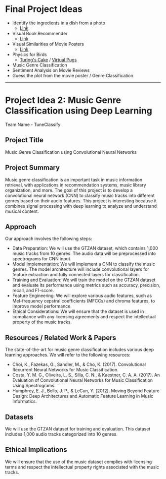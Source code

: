 # Final Project Ideas
- Identify the ingredients in a dish from a photo
  - [Link](https://towardsdatascience.com/this-ai-is-hungry-b2a8655528be)
- Visual Book Recommender
  - [Link](https://nathanrooy.github.io/posts/2023-04-12/visual-book-recommender/)
- Visual Similarities of Movie Posters
  - [Link](https://nathanrooy.github.io/posts/2019-03-24/movie-poster-tsne/)
- Physics for Birds
  - [Turing's Cake](https://www.youtube.com/watch?v=icQ_BTtNGEo) / [Virtual Pugs](https://www.youtube.com/watch?v=jM0p1JfjUq0)
- Music Genre Classification
- Sentiment Analysis on Movie Reviews
- Guess the plot from the movie poster / Genre Classification

---
<!-- Played around with GPT40 for a bit and some of the recommendations were quite solid. So I reckon we can also use that as a kick off point -->

# Project Idea 2: Music Genre Classification using Deep Learning

Team Name - TuneClassify

## Project Title
Music Genre Classification using Convolutional Neural Networks

## Project Summary
Music genre classification is an important task in music information retrieval, with applications in recommendation systems, music library organization, and more. The goal of this project is to develop a convolutional neural network (CNN) to classify music tracks into different genres based on their audio features. This project is interesting because it combines signal processing with deep learning to analyze and understand musical content.

## Approach
Our approach involves the following steps:

- Data Preparation: We will use the GTZAN dataset, which contains 1,000 music tracks from 10 genres. The audio data will be preprocessed into spectrograms for CNN input.
- Model Implementation: We will implement a CNN to classify the music genres. The model architecture will include convolutional layers for feature extraction and fully connected layers for classification.
- Training and Evaluation: We will train the model on the GTZAN dataset and evaluate its performance using metrics such as accuracy, precision, recall, and F1-score.
- Feature Engineering: We will explore various audio features, such as Mel-frequency cepstral coefficients (MFCCs) and chroma features, to improve model performance.
- Ethical Considerations: We will ensure that the dataset is used in compliance with any licensing agreements and respect the intellectual property of the music tracks.

## Resources / Related Work & Papers
The state-of-the-art for music genre classification includes various deep learning approaches. We will refer to the following resources:

- Choi, K., Fazekas, G., Sandler, M., & Cho, K. (2017). Convolutional Recurrent Neural Networks for Music Classification.
- Costa, Y. M. G., Oliveira, L. S., Silla, C. N., & Kaestner, C. A. A. (2017). An Evaluation of Convolutional Neural Networks for Music Classification Using Spectrograms.
- Humphrey, E. J., Bello, J. P., & LeCun, Y. (2012). Moving Beyond Feature Design: Deep Architectures and Automatic Feature Learning in Music Informatics.

## Datasets
We will use the GTZAN dataset for training and evaluation. This dataset includes 1,000 audio tracks categorized into 10 genres.

## Ethical Implications
We will ensure that the use of the music dataset complies with licensing terms and respect the intellectual property rights associated with the music tracks.
